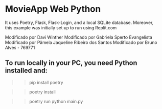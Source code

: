 # MovieApp Web Python 

It uses Poetry, Flask, Flask-Login, and a local SQLite database. 
Moreover, this example was initially set up to run using Replit.com

Modificado por Davi Winther
Modificado por Gabriela Sperto Evangelista
Modificado por Pâmela Jaqueline Ribeiro dos Santos
Modificado por Bruno Alves - 769771

## To run locally in your PC, you need Python installed and:

>> pip install poetry

>> poetry install

>> poetry run python main.py